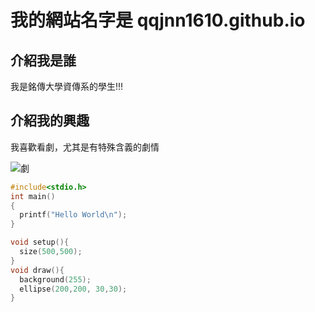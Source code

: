 # 我的網站名字是 qqjnn1610.github.io

## 介紹我是誰
我是銘傳大學資傳系的學生!!!

## 介紹我的興趣
我喜歡看劇，尤其是有特殊含義的劇情

![劇](https://i.ytimg.com/vi/Y_DG519GyEI/maxresdefault.jpg)


```C
#include<stdio.h>
int main()
{
  printf("Hello World\n");
}
```

```C
void setup(){
  size(500,500);
}
void draw(){
  background(255);
  ellipse(200,200, 30,30);
}
